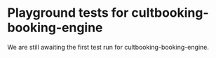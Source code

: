 # Playground tests for cultbooking-booking-engine
We are still awaiting the first test run for cultbooking-booking-engine.
